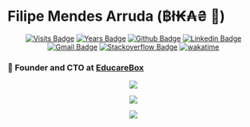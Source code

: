 <h1 id="filipe-mendes-arruda-">Filipe Mendes Arruda (฿ł₭₳₴ 🐍)</h1>

<p align="center">
  <a href="https:filipemarruda.dev"><img src="https://badges.pufler.dev/visits/filipemarruda/filipemarruda" alt="Visits Badge"></a>
  <a href="https:filipemarruda.dev"><img src="https://badges.pufler.dev/years/filipemarruda" alt="Years Badge"></a>
  <a href="https://github.com/filipemarruda"><img src="https://img.shields.io/badge/-Github-white?style=flat&amp;logo=Github&amp;logoColor=black&amp;link=https://github.com/filipemarruda" alt="Github Badge"></a>
  <a href="https://www.linkedin.com/in/filipemarruda/"><img src="https://img.shields.io/badge/-LinkedIn-blue?style=flat&amp;logo=Linkedin&amp;logoColor=white&amp;link=https://www.linkedin.com/in/filipemarruda/" alt="Linkedin Badge"></a>
  <a href="mailto:filipemarruda@gmail.com"><img src="https://img.shields.io/badge/-Gmail-c14438?style=flat&amp;logo=Gmail&amp;logoColor=white&amp;link=mailto:filipemarruda@gmail.com" alt="Gmail Badge"></a>
  <a href="https://stackoverflow.com/users/6332574/filipe-mendes"><img src="https://img.shields.io/badge/-stackoverflow-grey?logo=stackoverflow&amp;style=flat&amp;link=https://stackoverflow.com/users/6332574/filipe-mendes" alt="Stackoverflow Badge"></a>
  <a href="https://wakatime.com/@9c824246-473b-4a43-910b-9f25f2afe8a2"><img src="https://wakatime.com/badge/user/9c824246-473b-4a43-910b-9f25f2afe8a2.svg" alt="wakatime"></a></p>
  
<h3 id="-founder-and-cto-at-educarebox-https-www-agendadigitaleducarebox-com-">🐍 Founder and CTO at <a href="https://www.agendadigitaleducarebox.com/">EducareBox</a></h3>



<p align="center">
  <a href="https://github.com/filipemarruda">
    <img align="center" src="https://github-readme-stats.vercel.app/api?username=filipemarruda&show_icons=true&theme=radical" />
  </a>
 </p>

<p align="center">
  <a href="https://github.com/filipemarruda">
    <img align="center" src="https://github-readme-stats.vercel.app/api/top-langs/?username=filipemarruda&layout=compact" />
  </a>
</p>

<p align="center">
  <a href="https://github.com/filipemarruda">
    <img align="center" src="https://github-readme-stats.vercel.app/api/wakatime?username=filipemarruda&layout=compact" />
  </a>
</p>
